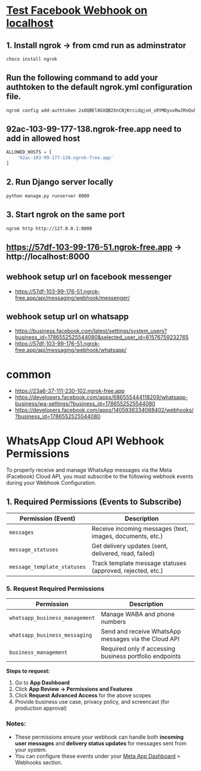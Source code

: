 # [Test Facebook Webhook on localhost](https://dashboard.ngrok.com/get-started/setup/windows)
## 1. Install ngrok -> from cmd run as adminstrator
```sh
choco install ngrok
```
## Run the following command to add your authtoken to the default ngrok.yml configuration file.
```sh
ngrok config add-authtoken 2xOQBEl0GXQB2XnCNjKrcidqjsH_sRYMDyxxRwJRnQukNheJ44M
```
##  92ac-103-99-177-138.ngrok-free.app need to add in allowed host
```py
ALLOWED_HOSTS = [
    '92ac-103-99-177-138.ngrok-free.app'
]

```
## 2. Run Django server locally
```sh
python manage.py runserver 8000
```
## 3. Start ngrok on the same port
```sh
ngrok http http://127.0.0.1:8000
```
## https://57df-103-99-176-51.ngrok-free.app -> http://localhost:8000

## webhook setup url on facebook messenger
-  https://57df-103-99-176-51.ngrok-free.app/api/messaging/webhook/messenger/
## webhook setup url on whatsapp
- https://business.facebook.com/latest/settings/system_users?business_id=1786552525544080&selected_user_id=61576759232765
- https://57df-103-99-176-51.ngrok-free.app/api/messaging/webhook/whatsapp/

# common
-  https://23a6-37-111-230-102.ngrok-free.app
-  https://developers.facebook.com/apps/686555444118209/whatsapp-business/wa-settings/?business_id=1786552525544080
-  https://developers.facebook.com/apps/1405936334088402/webhooks/?business_id=1786552525544080

# WhatsApp Cloud API Webhook Permissions

To properly receive and manage WhatsApp messages via the Meta (Facebook) Cloud API, you must subscribe to the following webhook events during your Webhook Configuration.

## 1. Required Permissions (Events to Subscribe)

| Permission (Event)         | Description                                                                 |
|---------------------------|-----------------------------------------------------------------------------|
| `messages`                | Receive incoming messages (text, images, documents, etc.)                   |
| `message_statuses`        | Get delivery updates (sent, delivered, read, failed)                        |
| `message_template_statuses` | Track template message statuses (approved, rejected, etc.)                  |


### 5. Request Required Permissions

| Permission                    | Description                                                    |
|------------------------------|----------------------------------------------------------------|
| `whatsapp_business_management` | Manage WABA and phone numbers                                 |
| `whatsapp_business_messaging`  | Send and receive WhatsApp messages via the Cloud API          |
| `business_management`          | Required only if accessing business portfolio endpoints    

**Steps to request:**

1. Go to **App Dashboard**
2. Click **App Review → Permissions and Features**
3. Click **Request Advanced Access** for the above scopes
4. Provide business use case, privacy policy, and screencast (for production approval)


### Notes:
- These permissions ensure your webhook can handle both **incoming user messages** and **delivery status updates** for messages sent from your system.
- You can configure these events under your [Meta App Dashboard](https://developers.facebook.com/apps/) > Webhooks section.

